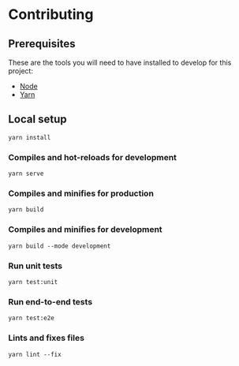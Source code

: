 # Contributing

## Prerequisites
These are the tools you will need to have installed to develop for this project:
- [Node](https://nodejs.org/en/)
- [Yarn](https://yarnpkg.com/lang/en/docs/install/#mac-stable)

## Local setup
```
yarn install
```

### Compiles and hot-reloads for development
```
yarn serve
```

### Compiles and minifies for production
```
yarn build
```

### Compiles and minifies for development
```
yarn build --mode development
```

### Run unit tests
```
yarn test:unit
```

### Run end-to-end tests
```
yarn test:e2e
```

### Lints and fixes files
```
yarn lint --fix
```

